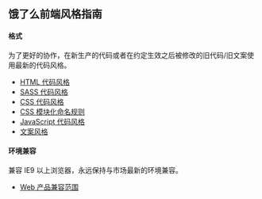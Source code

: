 ## 饿了么前端风格指南

#### 格式

为了更好的协作，在新生产的代码或者在约定生效之后被修改的旧代码/旧文案使用最新的代码风格。

* [HTML 代码风格](./html.md)
* [SASS 代码风格](./sass.md)
* [CSS 代码风格](./css.md)
* [CSS 模块化命名规则](./css-modulize.md)
* [JavaScript 代码风格](./javascript.md)
* [文案风格](./copywriter.md)

#### 环境兼容

兼容 IE9 以上浏览器，永远保持与市场最新的环境兼容。

* [Web 产品兼容范围](./compatibility-web.md)
